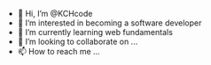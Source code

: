- 👋 Hi, I’m @KCHcode
- 👀 I’m interested in becoming a software developer
- 🌱 I’m currently learning web fundamentals
- 💞️ I’m looking to collaborate on ...
- 📫 How to reach me ...

<!---
KCHcode/KCHcode is a ✨ special ✨ repository because its `README.md` (this file) appears on your GitHub profile.
You can click the Preview link to take a look at your changes.
--->

